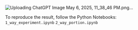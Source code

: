 ![Uploading ChatGPT Image May 6, 2025, 11_38_46 PM.png…]()




To reproduce the result, follow the Python Notebooks:
`1_way_experiment.ipynb`
`2_way_portion.ipynb`
